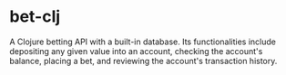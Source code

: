 # bet-clj
A Clojure betting API with a built-in database. Its functionalities include depositing any given value into an account, checking the account's balance, placing a bet, and reviewing the account's transaction history.

